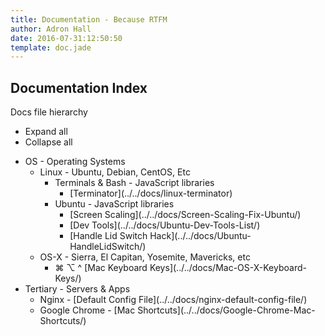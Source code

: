```yaml
---
title: Documentation - Because RTFM
author: Adron Hall
date: 2016-07-31:12:50:50
template: doc.jade
---
```

## Documentation Index

<div class="file-tree">
    <div class="file-tree-title"> Docs file hierarchy
        <ul class="file-tree-buttons">
            <li class="js-expand">
                <i class="fa fa-plus"></i> Expand all</li>
            <li class="js-collapse">
                <i class="fa fa-minus"></i> Collapse all</li>
        </ul>
    </div>
    <ul class="file-tree-list js-file-tree" data-expanded="">
        <li class="is-folder">OS -
            <span class="file-tree-description">Operating Systems</span>
            <ul>
                <li class="is-folder">Linux -
                    <span class="file-tree-description">Ubuntu, Debian, CentOS, Etc</span>
                    <ul>
                        <li class="is-folder">Terminals & Bash -
                            <span class="file-tree-description">JavaScript libraries</span>
                            <ul>
                                <li class="is-file">[Terminator](../../docs/linux-terminator)</li>
                            </ul>
                        </li>
                        <li class="is-folder">Ubuntu -
                            <span class="file-tree-description">JavaScript libraries</span>
                            <ul>
                                <li class="is-file">[Screen Scaling](../../docs/Screen-Scaling-Fix-Ubuntu/)</li>
                                <li class="is-file">[Dev Tools](../../docs/Ubuntu-Dev-Tools-List/)</li>
                                <li class="is-file">[Handle Lid Switch Hack](../../docs/Ubuntu-HandleLidSwitch/)</li>
                            </ul>
                        </li>
                    </ul>
                </li>
                <li class="is-folder">OS-X -
                    <span class="file-tree-description">Sierra, El Capitan, Yosemite, Mavericks, etc</span>
                    <ul>
                        <li class="is-file">⌘ ⌥ ^
                            <span class="file-tree-description">[Mac Keyboard Keys](../../docs/Mac-OS-X-Keyboard-Keys/)</span>
                        </li>
                    </ul>
                </li>
            </ul>
        </li>
        <li class="is-folder">Tertiary -
            <span class="file-tree-description">Servers & Apps</span>
            <ul>
                <li class="is-file">Nginx -
                    <span class="file-tree-description">[Default Config File](../../docs/nginx-default-config-file/)</span>
                </li>
                <li class="is-file">Google Chrome -
                    <span class="file-tree-description">[Mac Shortcuts](../../docs/Google-Chrome-Mac-Shortcuts/)</span>
                </li>
            </ul>
        </li>
    </ul>
</div>
